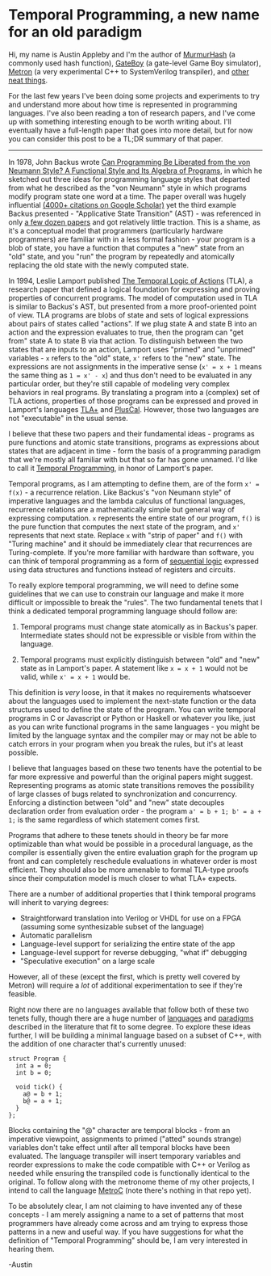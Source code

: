 # Temporal Programming, a new name for an old paradigm

Hi, my name is Austin Appleby and I'm the author of [MurmurHash](https://github.com/aappleby/smhasher) (a commonly used hash function), [GateBoy](https://github.com/aappleby/metroboy) (a gate-level Game Boy simulator), [Metron](https://github.com/aappleby/metron) (a very experimental C++ to SystemVerilog transpiler), and [other neat things](https://github.com/aappleby?tab=repositories).

For the last few years I've been doing some projects and experiments to try and understand more about how time is represented in programming languages. I've also been reading a ton of research papers, and I've come up with something interesting enough to be worth writing about. I'll eventually have a full-length paper that goes into more detail, but for now you can consider this post to be a TL;DR summary of that paper.

----------

In 1978, John Backus wrote [Can Programming Be Liberated from the von Neumann Style? A Functional Style and Its Algebra of Programs](https://dl.acm.org/doi/abs/10.1145/359576.359579), in which he sketched out three ideas for programming language styles that departed from what he described as the "von Neumann" style in which programs modify program state one word at a time. The paper overall was hugely influential [(4000+ citations on Google Scholar)](https://scholar.google.com/scholar?cites=706606278139794489&as_sdt=5,48&sciodt=0,48&hl=en) yet the third example Backus presented - "Applicative State Transition" (AST) - was referenced in only [a few dozen papers](https://scholar.google.com/scholar?hl=en&as_sdt=5%2C48&sciodt=0%2C48&cites=706606278139794489&scipsc=1&q=%22Applicative+State+Transition%22&btnG=) and got relatively little traction. This is a shame, as it's a conceptual model that programmers (particularly hardware programmers) are familiar with in a less formal fashion - your program is a blob of state, you have a function that computes a "new" state from an "old" state, and you "run" the program by repeatedly and atomically replacing the old state with the newly computed state.

In 1994, Leslie Lamport published [The Temporal Logic of Actions](https://dl.acm.org/doi/abs/10.1145/177492.177726) (TLA), a research paper that defined a logical foundation for expressing and proving properties of concurrent programs. The model of computation used in TLA is similar to Backus's AST, but presented from a more proof-oriented point of view. TLA programs are blobs of state and sets of logical expressions about pairs of states called "actions". If we plug state A and state B into an action and the expression evaluates to true, then the program can "get from" state A to state B via that action. To distinguish between the two states that are inputs to an action, Lamport uses "primed" and "unprimed" variables - ```x``` refers to the "old" state, ```x'``` refers to the "new" state. The expressions are not assignments in the imperative sense (```x' = x + 1``` means the same thing as ```1 = x' - x```) and thus don't need to be evaluated in any particular order, but they're still capable of modeling very complex behaviors in real programs. By translating a program into a (complex) set of TLA actions, properties of those programs can be expressed and proved in Lamport's languages [TLA+](https://en.wikipedia.org/wiki/TLA%2B) and [PlusCal](https://en.wikipedia.org/wiki/PlusCal). However, those two languages are not "executable" in the usual sense.

I believe that these two papers and their fundamental ideas - programs as pure functions and atomic state transitions, programs as expressions about states that are adjacent in time - form the basis of a programming paradigm that we're mostly all familiar with but that so far has gone unnamed. I'd like to call it [Temporal Programming](https://github.com/aappleby/Metron/blob/master/docs/TemporalTLDR.md), in honor of Lamport's paper.

Temporal programs, as I am attempting to define them, are of the form ```x' = f(x)``` - a recurrence relation. Like Backus's "von Neumann style" of imperative languages and the lambda calculus of functional languages, recurrence relations are a mathematically simple but general way of expressing computation. ```x``` represents the entire state of our program, ```f()``` is the pure function that computes the next state of the program, and ```x'``` represents that next state. Replace ```x``` with "strip of paper" and ```f()``` with "Turing machine" and it should be immediately clear that recurrences are Turing-complete. If you're more familiar with hardware than software, you can think of temporal programming as a form of [sequential logic](https://en.wikipedia.org/wiki/Sequential_logic) expressed using data structures and functions instead of registers and circuits.

To really explore temporal programming, we will need to define some guidelines that we can use to constrain our language and make it more difficult or impossible to break the "rules". The two fundamental tenets that I think a dedicated temporal programming language should follow are:

1. Temporal programs must change state atomically as in Backus's paper. Intermediate states should not be expressible or visible from within the language.

2. Temporal programs must explicitly distinguish between "old" and "new" state as in Lamport's paper. A statement like ```x = x + 1``` would not be valid, while ```x' = x + 1``` would be.

This definition is _very_ loose, in that it makes no requirements whatsoever about the languages used to implement the next-state function or the data structures used to define the state of the program. You can write temporal programs in C or Javascript or Python or Haskell or whatever you like, just as you can write functional programs in the same languages - you might be limited by the language syntax and the compiler may or may not be able to catch errors in your program when you break the rules, but it's at least possible.

I believe that languages based on these two tenents have the potential to be far more expressive and powerful than  the original papers might suggest. Representing programs as atomic state transitions removes the possibility of large classes of bugs related to synchronization and concurrency. Enforcing a distinction between "old" and "new" state decouples declaration order from evaluation order - the program ```a' = b + 1; b' = a + 1;``` is the same regardless of which statement comes first. 

Programs that adhere to these tenets should in theory be far more optimizable than what would be possible in a procedural language, as the compiler is essentially given the entire evaluation graph for the program up front and can completely reschedule evaluations in whatever order is most efficient. They should also be more amenable to formal TLA-type proofs since their computation model is much closer to what TLA+ expects.

There are a number of additional properties that I think temporal programs will inherit to varying degrees:
 - Straightforward translation into Verilog or VHDL for use on a FPGA (assuming some synthesizable subset of the language)
 - Automatic parallelism
 - Language-level support for serializing the entire state of the app
 - Language-level support for reverse debugging, "what if" debugging
 - "Speculative execution" on a large scale

However, all of these (except the first, which is pretty well covered by Metron) will require a _lot_ of additional experimentation to see if they're feasible.

Right now there are no languages available that follow both of these two tenets fully, though there are a huge number of [languages](https://en.wikipedia.org/wiki/Esterel) and [paradigms](https://en.wikipedia.org/wiki/Synchronous_programming_language) described in the literature that fit to some degree. To explore these ideas further, I will be building a minimal language based on a subset of C++, with the addition of one character that's currently unused:

```
struct Program {
  int a = 0;
  int b = 0;

  void tick() {
    a@ = b + 1;
    b@ = a + 1;
  }
};
```

Blocks containing the "@" character are temporal blocks - from an imperative viewpoint, assignments to primed ("atted" sounds strange) variables don't take effect until after all temporal blocks have been evaluated. The language transpiler will insert temporary variables and reorder expressions to make the code compatible with C++ or Verilog as needed while ensuring the transpiled code is functionally identical to the original. To follow along with the metronome theme of my other projects, I intend to call the language [MetroC](https://github.com/aappleby/MetroC) (note there's nothing in that repo yet).

To be absolutely clear, I am not claiming to have invented any of these concepts - I am merely assigning a name to a set of patterns that most programmers have already come across and am trying to express those patterns in a new and useful way. If you have suggestions for what the definition of "Temporal Programming" should be, I am very interested in hearing them.

-Austin
